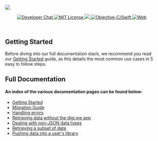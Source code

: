 ![](https://i.imgur.com/zAHoOwe.png)

<p align="center">
    <a href="https://developers.digi.me/slack/join">
        <img src="https://img.shields.io/badge/chat-slack-blueviolet.svg" alt="Developer Chat">
    </a>
    <a href="LICENSE">
        <img src="https://img.shields.io/badge/license-apache 2.0-blue.svg" alt="MIT License">
    </a>
    <a href="#">
    	<img src="https://img.shields.io/badge/build-passing-brightgreen.svg" 
    </a>
    <a href="https://swift.org">
        <img src="https://img.shields.io/badge/language-objectivec/swift-orange.svg" alt="Objective-C/Swift">
    </a>
    <a href="https://developer.digi.me">
        <img src="https://img.shields.io/badge/web-digi.me-red.svg" alt="Web">
    </a>
</p>

<br>


## Getting Started

Before diving into our full documentation stack, we recommend you read our [Getting Started](getting-started.html) guide, as this details the most common use cases in 5 easy to follow steps.

## Full Documentation

#### An index of the various documentation pages can be found below:

- [Getting Started](getting-started.html)
- [Migration Guide](migration-tips.html)
- [Handling errors](error-handling.html)
- [Retrieving data without the digi.me app](guest-consent.html)
- [Dealing with non-JSON data types](raw-data.html)
- [Retrieving a subset of data]()
- [Pushing data into a user's library](postbox.html)
